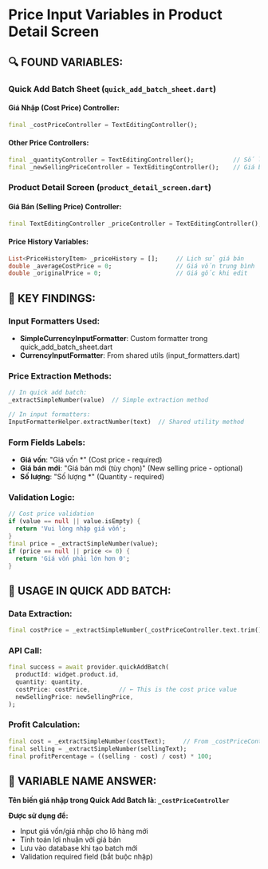 # Price Input Variables in Product Detail Screen

## 🔍 FOUND VARIABLES:

### **Quick Add Batch Sheet (`quick_add_batch_sheet.dart`)**

#### **Giá Nhập (Cost Price) Controller:**
```dart
final _costPriceController = TextEditingController();
```

#### **Other Price Controllers:**
```dart
final _quantityController = TextEditingController();           // Số lượng
final _newSellingPriceController = TextEditingController();    // Giá bán mới (optional)
```

### **Product Detail Screen (`product_detail_screen.dart`)**

#### **Giá Bán (Selling Price) Controller:**
```dart
final TextEditingController _priceController = TextEditingController();
```

#### **Price History Variables:**
```dart
List<PriceHistoryItem> _priceHistory = [];     // Lịch sử giá bán
double _averageCostPrice = 0;                  // Giá vốn trung bình
double _originalPrice = 0;                     // Giá gốc khi edit
```

## 🎯 KEY FINDINGS:

### **Input Formatters Used:**
- **SimpleCurrencyInputFormatter**: Custom formatter trong quick_add_batch_sheet.dart
- **CurrencyInputFormatter**: From shared utils (input_formatters.dart)

### **Price Extraction Methods:**
```dart
// In quick add batch:
_extractSimpleNumber(value)  // Simple extraction method

// In input formatters:
InputFormatterHelper.extractNumber(text)  // Shared utility method
```

### **Form Fields Labels:**
- **Giá vốn**: "Giá vốn *" (Cost price - required)
- **Giá bán mới**: "Giá bán mới (tùy chọn)" (New selling price - optional)
- **Số lượng**: "Số lượng *" (Quantity - required)

### **Validation Logic:**
```dart
// Cost price validation
if (value == null || value.isEmpty) {
  return 'Vui lòng nhập giá vốn';
}
final price = _extractSimpleNumber(value);
if (price == null || price <= 0) {
  return 'Giá vốn phải lớn hơn 0';
}
```

## 🔧 USAGE IN QUICK ADD BATCH:

### **Data Extraction:**
```dart
final costPrice = _extractSimpleNumber(_costPriceController.text.trim()) ?? 0;
```

### **API Call:**
```dart
final success = await provider.quickAddBatch(
  productId: widget.product.id,
  quantity: quantity,
  costPrice: costPrice,        // ← This is the cost price value
  newSellingPrice: newSellingPrice,
);
```

### **Profit Calculation:**
```dart
final cost = _extractSimpleNumber(costText);     // From _costPriceController
final selling = _extractSimpleNumber(sellingText);
final profitPercentage = ((selling - cost) / cost) * 100;
```

## 📝 VARIABLE NAME ANSWER:

**Tên biến giá nhập trong Quick Add Batch là: `_costPriceController`**

**Được sử dụng để:**
- Input giá vốn/giá nhập cho lô hàng mới
- Tính toán lợi nhuận với giá bán
- Lưu vào database khi tạo batch mới
- Validation required field (bắt buộc nhập)